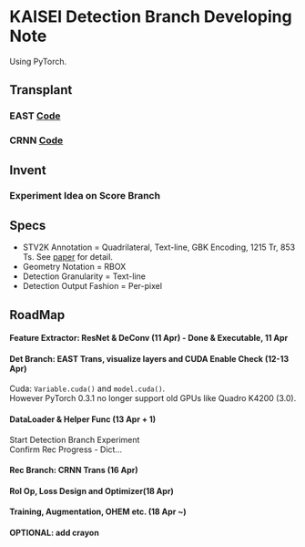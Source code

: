 # KAISEI Detection Branch Developing Note

Using PyTorch.

## Transplant
### EAST [Code](https://github.com/argman/east)
### CRNN [Code](https://github.com/bgshih/crnn)

## Invent
### Experiment Idea on Score Branch

## Specs
- STV2K Annotation = Quadrilateral, Text-line, GBK Encoding,
                     1215 Tr, 853 Ts. See [paper]() for detail.
- Geometry Notation = RBOX
- Detection Granularity = Text-line
- Detection Output Fashion = Per-pixel

## RoadMap
#### Feature Extractor: ResNet & DeConv (11 Apr) - Done & Executable, 11 Apr
#### Det Branch: EAST Trans, visualize layers and CUDA Enable Check (12-13 Apr)
Cuda: `Variable.cuda()` and `model.cuda()`.  
However PyTorch 0.3.1 no longer support old GPUs like Quadro K4200 (3.0).
#### DataLoader & Helper Func (13 Apr + 1)
Start Detection Branch Experiment  
Confirm Rec Progress - Dict...  
#### Rec Branch: CRNN Trans (16 Apr)
#### RoI Op, Loss Design and Optimizer(18 Apr)
#### Training, Augmentation, OHEM etc. (18 Apr ~)
#### OPTIONAL: add crayon